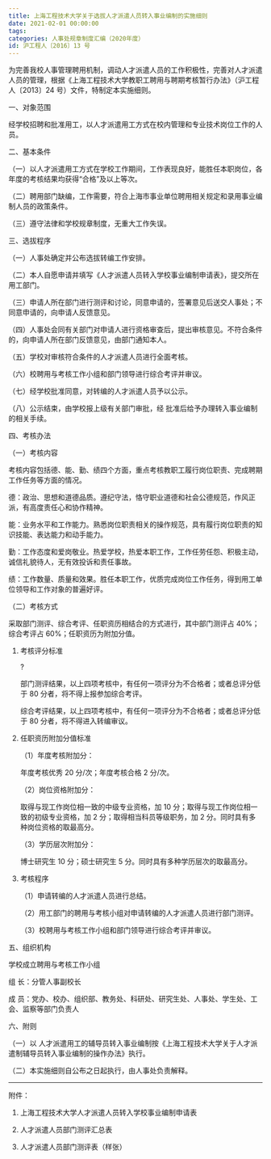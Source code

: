 ```yaml
---
title: 上海工程技术大学关于选拔人才派遣人员转入事业编制的实施细则
date: 2021-02-01 00:00:00
tags: 
categories: 人事处规章制度汇编（2020年度）
id: 沪工程人〔2016〕13 号
---
```


为完善我校人事管理聘用机制，调动人才派遣人员的工作积极性，完善对人才派遣人员的管理，根据《上海工程技术大学教职工聘用与聘期考核暂行办法》（沪工程人〔2013〕24 号）文件，特制定本实施细则。

一、对象范围

经学校招聘和批准用工，以人才派遣用工方式在校内管理和专业技术岗位工作的人员。

二、基本条件

（一）以人才派遣用工方式在学校工作期间，工作表现良好，能胜任本职岗位，各年度的考核结果均获得“合格”及以上等次。

（二）聘用部门缺编，工作需要，符合上海市事业单位聘用相关规定和录用事业编制人员的政策条件。

（三）遵守法律和学校规章制度，无重大工作失误。

三、选拔程序

（一）人事处确定并公布选拔转编工作安排。

（二）本人自愿申请并填写《人才派遣人员转入学校事业编制申请表》，提交所在用工部门。

（三）申请人所在部门进行测评和讨论，同意申请的，签署意见后送交人事处；不同意申请的，向申请人反馈意见。

（四）人事处会同有关部门对申请人进行资格审查后，提出审核意见。不符合条件的，向申请人所在部门反馈意见，由部门通知本人。

（五）学校对审核符合条件的人才派遣人员进行全面考核。

（六）校聘用与考核工作小组和部门领导进行综合考评并审议。

（七）经学校批准同意，对转编的人才派遣人员予以公示。

（八）公示结束，由学校报上级有关部门审批，经 批准后给予办理转入事业编制的相关手续。

四、考核办法

（一）考核内容

考核内容包括德、能、勤、绩四个方面，重点考核教职工履行岗位职责、完成聘期工作任务等方面的情况。

德：政治、思想和道德品质。遵纪守法，恪守职业道德和社会公德规范，作风正派，有高度责任心和协作精神。

能：业务水平和工作能力。熟悉岗位职责相关的操作规范，具有履行岗位职责的知识技能、表达能力和动手能力。

勤：工作态度和爱岗敬业。热爱学校，热爱本职工作，工作任劳任怨、积极主动，诚信礼貌待人，无有效投诉和责任事故。

绩：工作数量、质量和效果。胜任本职工作，优质完成岗位工作任务，得到用工单位领导和工作对象的普遍好评。

（二）考核方式

采取部门测评、综合考评、任职资历相结合的方式进行，其中部门测评占 40%；综合考评占 60%；任职资历为附加分值。

1. 考核评分标准

   ?

   部门测评结果，以上四项考核中，有任何一项评分为不合格者；或者总评分低于 80 分者，将不得上报参加综合考评。

   综合考评结果，以上四项考核中，有任何一项评分为不合格者；或者总评分低于 80 分者，将不得进入转编审议。

2. 任职资历附加分值标准

   （1）年度考核附加分：

   年度考核优秀 20 分/次；年度考核合格 2 分/次。

   （2）岗位资格附加分：

   取得与现工作岗位相一致的中级专业资格，加 10 分；取得与现工作岗位相一致的初级专业资格，加 2 分；取得相当科员等级职务，加 2 分。同时具有多种岗位资格的取最高分。

   （3）学历层次附加分：

   博士研究生 10 分；硕士研究生 5 分。同时具有多种学历层次的取最高分。

3. 考核程序

   （1）申请转编的人才派遣人员进行总结。

   （2）用工部门的聘用与考核小组对申请转编的人才派遣人员进行部门测评。

   （3）校聘用与考核工作小组和部门领导进行综合考评并审议。

五、组织机构

学校成立聘用与考核工作小组

组 长：分管人事副校长

成 员：党办、校办、组织部、教务处、科研处、研究生处、人事处、学生处、工会、监察等部门负责人

六、附则

（一）以 人才派遣用工的辅导员转入事业编制按《上海工程技术大学关于人才派遣制辅导员转入事业编制的操作办法》执行。

（二）本实施细则自公布之日起执行，由人事处负责解释。

---

附件：

1. 上海工程技术大学人才派遣人员转入学校事业编制申请表

2. 人才派遣人员部门测评汇总表

3. 人才派遣人员部门测评表（样张）

